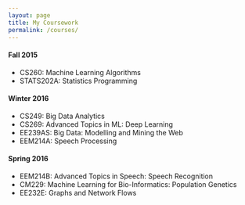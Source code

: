 ```yaml
---
layout: page
title: My Coursework
permalink: /courses/
---
```


#### **Fall 2015**
* CS260: Machine Learning Algorithms  
* STATS202A: Statistics Programming  

#### **Winter 2016**
* CS249: Big Data Analytics  
* CS269: Advanced Topics in ML: Deep Learning  
* EE239AS: Big Data: Modelling and Mining the Web  
* EEM214A: Speech Processing  

#### **Spring 2016**
* EEM214B: Advanced Topics in Speech: Speech Recognition  
* CM229: Machine Learning for Bio-Informatics: Population Genetics  
* EE232E: Graphs and Network Flows
